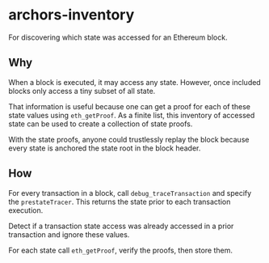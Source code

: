 # archors-inventory

For discovering which state was accessed for an Ethereum block.

## Why

When a block is executed, it may access any state. However, once included blocks
only access a tiny subset of all state.

That information is useful because one can get a proof for each of these state
values using `eth_getProof`. As a finite list, this inventory of accessed state
can be used to create a collection of state proofs.

With the state proofs, anyone could trustlessly replay the block because every
state is anchored the state root in the block header.

## How

For every transaction in a block, call `debug_traceTransaction` and specify the `prestateTracer`.
This returns the state prior to each transaction execution.

Detect if a transaction state access was already accessed in a prior transaction and ignore these
values.

For each state call `eth_getProof`, verify the proofs, then store them.